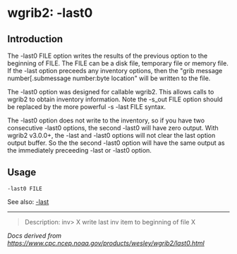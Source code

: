 # wgrib2: -last0

## Introduction

The -last0 FILE option writes the results of the previous option
to the beginning of FILE. The FILE can be a disk file, temporary file or memory file. If
the -last option preceeds any inventory options, then the
"grib message number[.submessage number:byte location" will be written to the file.

The -last0 option was designed for callable wgrib2. This
allows calls to wgrib2 to obtain inventory information. Note
the -s_out FILE option should be replaced by the
more powerful -s -last FILE syntax.

The -last0 option does not write to the inventory, so
if you have two consecutive -last0 options, the second
-last0 will have zero output. With wgrib2 v3.0.0+, the
-last and -last0 options will
not clear the last option output buffer.
So the the second -last0 option will have the same output
as the immediately preceeding -last or -last0
option.

## Usage

```
-last0 FILE
```

See also:
[-last](./last.md)

---

> Description: inv> X write last inv item to beginning of file X

_Docs derived from <https://www.cpc.ncep.noaa.gov/products/wesley/wgrib2/last0.html>_

